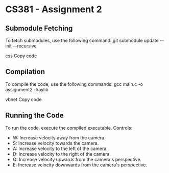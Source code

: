 # CS381 - Assignment 2

## Submodule Fetching
To fetch submodules, use the following command:
git submodule update --init --recursive

css
Copy code

## Compilation
To compile the code, use the following commands:
gcc main.c -o assignment2 -lraylib

vbnet
Copy code

## Running the Code
To run the code, execute the compiled executable. Controls:
- W: Increase velocity away from the camera.
- S: Increase velocity towards the camera.
- A: Increase velocity to the left of the camera.
- D: Increase velocity to the right of the camera.
- Q: Increase velocity upwards from the camera's perspective.
- E: Increase velocity downwards from the camera's perspective.